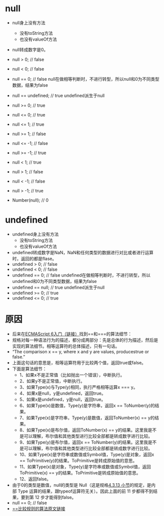 # null
* null身上没有方法
    - 没有toString方法
    - 也没有valueOf方法
* null转成数字是0。
* null > 0; // false
* null < 0; // false
* null == 0; // false null在做相等判断时，不进行转型，所以null和0为不同类型数据，结果为false
* null == undefined; // true undefined派生于null
* null >= 0; // true
* null <= 0; // true

* null <= 1; // true
* null >= 1; // false
* null <= -1; // false
* null >= -1; // true

* null < 1; // true
* null > 1; // false
* null < -1; // false
* null > -1; // true

* Number(null); // 0

# undefined
* undefined身上没有方法
    - 没有toString方法
    - 也没有valueOf方法
* undefined转成数字是NaN，NaN和任何类型的数据进行对比或者进行运算时，返回的都是flase。
* undefined > 0; // false
* undefined < 0; // false
* undefined == 0; // false undefined在做相等判断时，不进行转型，所以undefined和0为不同类型数据，结果为false
* undefined == null; // true undefined派生于null
* undefined >= 0; // true
* undefined <= 0; // true

# 原因
* 后来在[ECMAScript 6入门（链接）](http://es6.ruanyifeng.com/?search=%E9%80%97%E5%8F%B7&x=4&y=9#docs/spec)找到==和===的算法细节：
* 规格对每一种语法行为的描述，都分成两部分：先是总体的行为描述，然后是实现的算法细节。相等运算符的总体描述，只有一句话。
* “The comparison x == y, where x and y are values, producestrue or false.”
* 上面这句话的意思是，相等运算符用于比较两个值，返回true或false。
* 下面是算法细节：
    - 1、如果x不是正常值（比如抛出一个错误），中断执行。
    - 2、如果y不是正常值，中断执行。
    - 3、如果Type(x)与Type(y)相同，执行严格相等运算x === y。
    - 4、如果x是null，y是undefined，返回true。
    - 5、如果x是undefined，y是null，返回true。
    - 6、如果Type(x)是数值，Type(y)是字符串，返回x == ToNumber(y)的结果。
    - 7、如果Type(x)是字符串，Type(y)是数值，返回ToNumber(x) == y的结果。
    - 8、如果Type(x)是布尔值，返回ToNumber(x) == y的结果。这里我是不是可以理解，布尔值和其他类型进行比较全部都是转成数字进行比较。
    - 9、如果Type(y)是布尔值，返回x == ToNumber(y)的结果。这里我是不是可以理解，布尔值和其他类型进行比较全部都是转成数字进行比较。
    - 10、如果Type(x)是字符串或数值或Symbol值，Type(y)是对象，返回x == ToPrimitive(y)的结果。ToPrimitive是转成原始值的意思。
    - 11、如果Type(x)是对象，Type(y)是字符串或数值或Symbol值，返回ToPrimitive(x) == y的结果。ToPrimitive是转成原始值的意思。
    - 12、返回false。
* 由于0的类型是数值，null的类型是 Null（这是规格[4.3.13 小节](http://www.ecma-international.org/ecma-262/6.0/#sec-terms-and-definitions-null-type)的规定，是内部 Type 运算的结果，跟typeof运算符无关）。因此上面的前 11 步都得不到结果，要到第 12 步才能得到false。
* null == 0; // false
* [==比较规则的算法原文链接](http://www.ecma-international.org/ecma-262/5.1/#sec-11.9.3)
